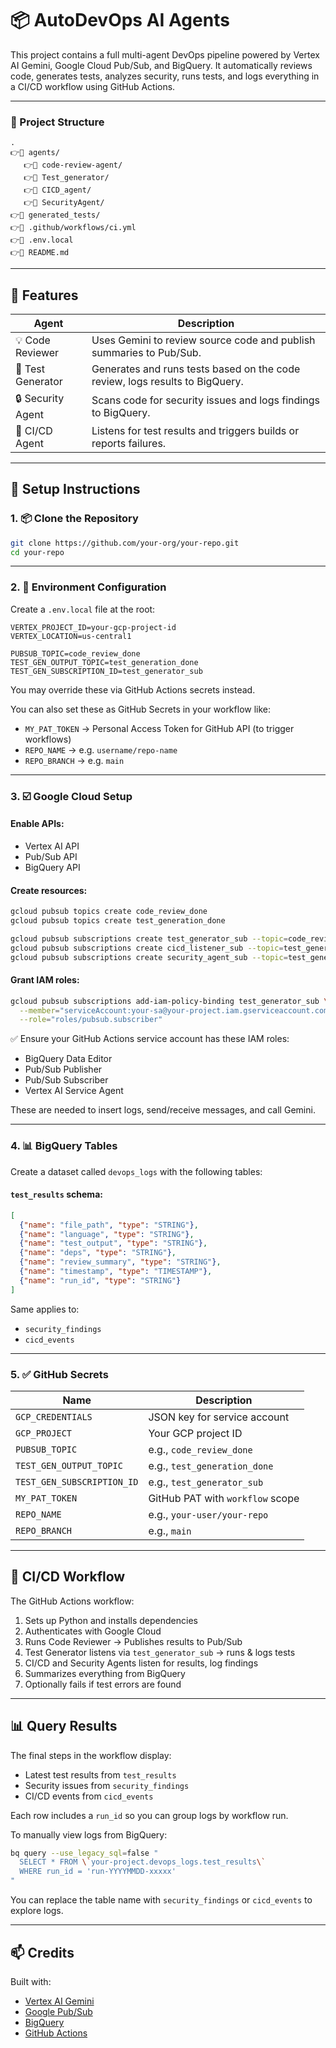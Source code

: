 # 📦 AutoDevOps AI Agents

This project contains a full multi-agent DevOps pipeline powered by Vertex AI Gemini, Google Cloud Pub/Sub, and BigQuery. It automatically reviews code, generates tests, analyzes security, runs tests, and logs everything in a CI/CD workflow using GitHub Actions.

---

### 📁 Project Structure

```
.
👉🔹 agents/
   👉🔹 code-review-agent/
   👉🔹 Test_generator/
   👉🔹 CICD_agent/
   👉🔹 SecurityAgent/
👉🔹 generated_tests/
👉🔹 .github/workflows/ci.yml
👉🔹 .env.local
👉🔹 README.md
```

---

## 🚀 Features

| Agent              | Description                                                                 |
|-------------------|-----------------------------------------------------------------------------|
| 💡 Code Reviewer   | Uses Gemini to review source code and publish summaries to Pub/Sub.         |
| 🧲 Test Generator   | Generates and runs tests based on the code review, logs results to BigQuery. |
| 🔒 Security Agent   | Scans code for security issues and logs findings to BigQuery.              |
| 🌟 CI/CD Agent      | Listens for test results and triggers builds or reports failures.           |

---

## 🔧 Setup Instructions

### 1. 📦 Clone the Repository

```bash
git clone https://github.com/your-org/your-repo.git
cd your-repo
```

---

### 2. 🔐 Environment Configuration

Create a `.env.local` file at the root:

```env
VERTEX_PROJECT_ID=your-gcp-project-id
VERTEX_LOCATION=us-central1

PUBSUB_TOPIC=code_review_done
TEST_GEN_OUTPUT_TOPIC=test_generation_done
TEST_GEN_SUBSCRIPTION_ID=test_generator_sub
```

You may override these via GitHub Actions secrets instead.

You can also set these as GitHub Secrets in your workflow like:

- `MY_PAT_TOKEN` → Personal Access Token for GitHub API (to trigger workflows)
- `REPO_NAME` → e.g. `username/repo-name`
- `REPO_BRANCH` → e.g. `main`

---

### 3. ☑️ Google Cloud Setup

#### Enable APIs:

- Vertex AI API  
- Pub/Sub API  
- BigQuery API  

#### Create resources:

```bash
gcloud pubsub topics create code_review_done
gcloud pubsub topics create test_generation_done

gcloud pubsub subscriptions create test_generator_sub --topic=code_review_done
gcloud pubsub subscriptions create cicd_listener_sub --topic=test_generation_done
gcloud pubsub subscriptions create security_agent_sub --topic=test_generation_done
```

#### Grant IAM roles:

```bash
gcloud pubsub subscriptions add-iam-policy-binding test_generator_sub \
  --member="serviceAccount:your-sa@your-project.iam.gserviceaccount.com" \
  --role="roles/pubsub.subscriber"
```

✅ Ensure your GitHub Actions service account has these IAM roles:

- BigQuery Data Editor  
- Pub/Sub Publisher  
- Pub/Sub Subscriber  
- Vertex AI Service Agent  

These are needed to insert logs, send/receive messages, and call Gemini.

---

### 4. 📊 BigQuery Tables

Create a dataset called `devops_logs` with the following tables:

#### `test_results` schema:

```json
[
  {"name": "file_path", "type": "STRING"},
  {"name": "language", "type": "STRING"},
  {"name": "test_output", "type": "STRING"},
  {"name": "deps", "type": "STRING"},
  {"name": "review_summary", "type": "STRING"},
  {"name": "timestamp", "type": "TIMESTAMP"},
  {"name": "run_id", "type": "STRING"}
]
```

Same applies to:

- `security_findings`
- `cicd_events`

---

### 5. ✅ GitHub Secrets

| Name                        | Description                         |
|-----------------------------|-------------------------------------|
| `GCP_CREDENTIALS`           | JSON key for service account        |
| `GCP_PROJECT`               | Your GCP project ID                 |
| `PUBSUB_TOPIC`              | e.g., `code_review_done`            |
| `TEST_GEN_OUTPUT_TOPIC`     | e.g., `test_generation_done`        |
| `TEST_GEN_SUBSCRIPTION_ID`  | e.g., `test_generator_sub`          |
| `MY_PAT_TOKEN`              | GitHub PAT with `workflow` scope    |
| `REPO_NAME`                 | e.g., `your-user/your-repo`         |
| `REPO_BRANCH`               | e.g., `main`                        |

---

## 💠 CI/CD Workflow

The GitHub Actions workflow:

1. Sets up Python and installs dependencies  
2. Authenticates with Google Cloud  
3. Runs Code Reviewer → Publishes results to Pub/Sub  
4. Test Generator listens via `test_generator_sub` → runs & logs tests  
5. CI/CD and Security Agents listen for results, log findings  
6. Summarizes everything from BigQuery  
7. Optionally fails if test errors are found  

---

## 📊 Query Results

The final steps in the workflow display:

- Latest test results from `test_results`
- Security issues from `security_findings`
- CI/CD events from `cicd_events`

Each row includes a `run_id` so you can group logs by workflow run.

To manually view logs from BigQuery:

```bash
bq query --use_legacy_sql=false "
  SELECT * FROM \`your-project.devops_logs.test_results\`
  WHERE run_id = 'run-YYYYMMDD-xxxxx'
"
```

You can replace the table name with `security_findings` or `cicd_events` to explore logs.

---


## 📫 Credits

Built with:  
- [Vertex AI Gemini](https://cloud.google.com/vertex-ai/docs/generative-ai)  
- [Google Pub/Sub](https://cloud.google.com/pubsub)  
- [BigQuery](https://cloud.google.com/bigquery)  
- [GitHub Actions](https://docs.github.com/en/actions)
